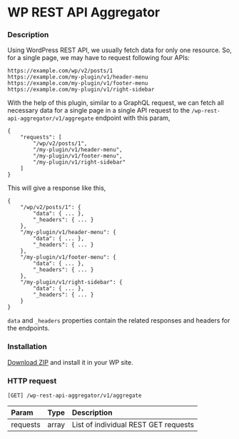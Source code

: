 # WP REST API Aggregator

### Description
Using WordPress REST API, we usually fetch data for only one resource. So, for a single page, we may have to request following four APIs:
```
https://example.com/wp/v2/posts/1
https://example.com/my-plugin/v1/header-menu
https://example.com/my-plugin/v1/footer-menu
https://example.com/my-plugin/v1/right-sidebar
```

With the help of this plugin, similar to a GraphQL request, we can fetch all necessary data for a single page in a single API request to the `/wp-rest-api-aggregator/v1/aggregate` endpoint with this param,
```
{
    "requests": [
        "/wp/v2/posts/1",
        "/my-plugin/v1/header-menu",
        "/my-plugin/v1/footer-menu",
        "/my-plugin/v1/right-sidebar"
    ]
}
```

This will give a response like this,
```
{
    "/wp/v2/posts/1": {
        "data": { ... },
        "_headers": { ... }
    },
    "/my-plugin/v1/header-menu": {
        "data": { ... },
        "_headers": { ... }
    },
    "/my-plugin/v1/footer-menu": {
        "data": { ... },
        "_headers": { ... }
    },
    "/my-plugin/v1/right-sidebar": {
        "data": { ... },
        "_headers": { ... }
    }
}
```
`data` and `_headers` properties contain the related responses and headers for the endpoints.

### Installation
[Download ZIP](https://github.com/ediamin/wp-rest-api-aggregator/archive/refs/heads/main.zip) and install it in your WP site.

### HTTP request
```
[GET] /wp-rest-api-aggregator/v1/aggregate
```
| Param         | Type            | Description                          |
| :------------ | :-------------- | :----------------------------------- |
| requests      | array           | List of individual REST GET requests |
